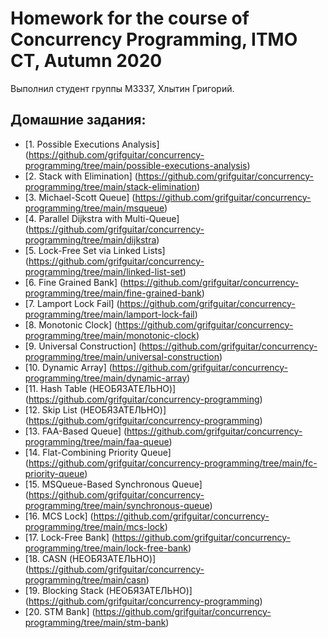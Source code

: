 # Homework for the course of Concurrency Programming, ITMO CT, Autumn 2020

Выполнил студент группы М3337, Хлытин Григорий.

## Домашние задания:

+ [1. Possible Executions Analysis] (https://github.com/grifguitar/concurrency-programming/tree/main/possible-executions-analysis)
+ [2. Stack with Elimination] (https://github.com/grifguitar/concurrency-programming/tree/main/stack-elimination)
+ [3. Michael-Scott Queue] (https://github.com/grifguitar/concurrency-programming/tree/main/msqueue)
+ [4. Parallel Dijkstra with Multi-Queue] (https://github.com/grifguitar/concurrency-programming/tree/main/dijkstra)
+ [5. Lock-Free Set via Linked Lists] (https://github.com/grifguitar/concurrency-programming/tree/main/linked-list-set)
+ [6. Fine Grained Bank] (https://github.com/grifguitar/concurrency-programming/tree/main/fine-grained-bank)
+ [7. Lamport Lock Fail] (https://github.com/grifguitar/concurrency-programming/tree/main/lamport-lock-fail)
+ [8. Monotonic Clock] (https://github.com/grifguitar/concurrency-programming/tree/main/monotonic-clock)
+ [9. Universal Construction] (https://github.com/grifguitar/concurrency-programming/tree/main/universal-construction)
+ [10. Dynamic Array] (https://github.com/grifguitar/concurrency-programming/tree/main/dynamic-array)
+ [11. Hash Table (НЕОБЯЗАТЕЛЬНО)] (https://github.com/grifguitar/concurrency-programming)
+ [12. Skip List (НЕОБЯЗАТЕЛЬНО)] (https://github.com/grifguitar/concurrency-programming)
+ [13. FAA-Based Queue] (https://github.com/grifguitar/concurrency-programming/tree/main/faa-queue)
+ [14. Flat-Combining Priority Queue] (https://github.com/grifguitar/concurrency-programming/tree/main/fc-priority-queue)
+ [15. MSQueue-Based Synchronous Queue] (https://github.com/grifguitar/concurrency-programming/tree/main/synchronous-queue)
+ [16. MCS Lock] (https://github.com/grifguitar/concurrency-programming/tree/main/mcs-lock)
+ [17. Lock-Free Bank] (https://github.com/grifguitar/concurrency-programming/tree/main/lock-free-bank)
+ [18. CASN (НЕОБЯЗАТЕЛЬНО)] (https://github.com/grifguitar/concurrency-programming/tree/main/casn)
+ [19. Blocking Stack (НЕОБЯЗАТЕЛЬНО)] (https://github.com/grifguitar/concurrency-programming)
+ [20. STM Bank] (https://github.com/grifguitar/concurrency-programming/tree/main/stm-bank)
